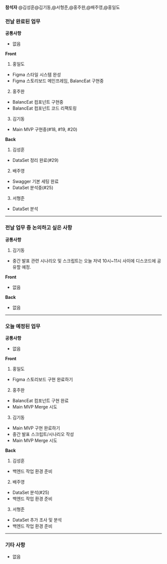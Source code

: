 **참석자** @김성훈@김기동,@서형준,@홍주완,@배주영,@홍일도

### 전날 완료된 업무
**공통사항**
- 없음

**Front**
1. 홍일도
- Figma 스타일 시스템 완성
- Figma 스토리보드 메인프레임, BalancEat 구현중
2. 홍주완
- BalancEat 컴포넌트 구현중
- BalancEat 컴포넌트 코드 리팩토링
3. 김기동
- Main MVP 구현중(#18, #19, #20)

**Back**
1. 김성훈
- DataSet 정리 완료(#29)
2. 배주영
- Swagger 기본 세팅 완료
- DataSet 분석중(#25)
3. 서형준
- DataSet 분석

<hr>

### 전날 업무 중 논의하고 싶은 사항
**공통사항**
1. 김기동
- 중간 발표 관련 시나리오 및 스크립트는 오늘 저녁 10시~11시 사이에 디스코드에 공유할 예정.

**Front**
- 없음

**Back**
- 없음

<hr>

### 오늘 예정된 업무
**공통사항**
- 없음

**Front**
1. 홍일도
- Figma 스토리보드 구현 완료하기
2. 홍주완
- BalancEat 컴포넌트 구현 완료
- Main MVP Merge 시도
3. 김기동
- Main MVP 구현 완료하기
- 중간 발표 스크립트/시나리오 작성
- Main MVP Merge 시도

**Back**
1. 김성훈
- 백엔드 작업 환경 준비
2. 배주영
- DataSet 분석(#25)
- 백엔드 작업 환경 준비
3. 서형준
- DataSet 추가 조사 및 분석
- 백엔드 작업 환경 준비

<hr>

### 기타 사항
- 없음